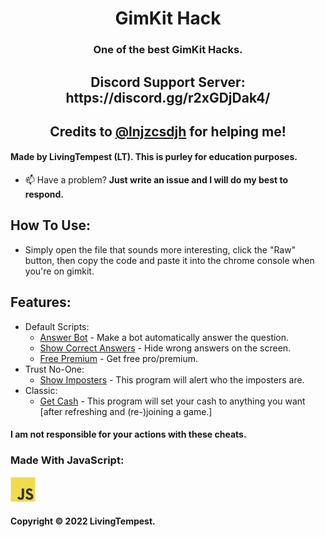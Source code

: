 <h1 align="center">GimKit Hack</h1>
<h3 align="center">One of the best GimKit Hacks.</h3>
<h2 align="center">Discord Support Server: https://discord.gg/r2xGDjDak4/</h2>
<h2 align="center">Credits to <a href="https://github.com/lnjzcsdjh">@lnjzcsdjh</a> for helping me!</h3>

#### Made by LivingTempest (LT). This is purley for education purposes.
- 📫 Have a problem? **Just write an issue and I will do my best to respond.**

## How To Use:

- Simply open the file that sounds more interesting, click the "Raw" button, then copy the code and paste it into the chrome console when you're on gimkit.

## Features:
- Default Scripts:
    - <a href="https://github.com/techarb2/gimkit-hacks/blob/main/Default%20Scripts/Answer%20Bot.js">Answer Bot</a> - Make a bot automatically answer the question.
    - <a href="https://github.com/techarb2/gimkit-hacks/blob/main/Default%20Scripts/Show%20Correct%20Answers.js">Show Correct Answers</a> - Hide wrong answers on the screen.
    - <a href="https://github.com/techarb2/gimkit-hacks/blob/main/Default%20Scripts/Free%20Premium.js">Free Premium</a> - Get free pro/premium.
- Trust No-One:
    - <a href="https://github.com/techarb2/gimkit-hacks/blob/main/Trust%20No-One/Show%20Imposters.js">Show Imposters</a> - This program will alert who the imposters are.
- Classic:
    - <a href="https://github.com/techarb2/gimkit-hacks/blob/main/Classic/Get%20Cash.js">Get Cash</a> - This program will set your cash to anything you want [after refreshing and (re-)joining a game.]

#### I am not responsible for your actions with these cheats.

<h3 align="left">Made With JavaScript:</h3>
<p align="left"> <a href="https://developer.mozilla.org/en-US/docs/Web/JavaScript" target="_blank" rel="noreferrer"> <img src="https://raw.githubusercontent.com/devicons/devicon/master/icons/javascript/javascript-original.svg" alt="javascript" width="40" height="40"/> </a> </p>

#### Copyright &copy; 2022 LivingTempest.
